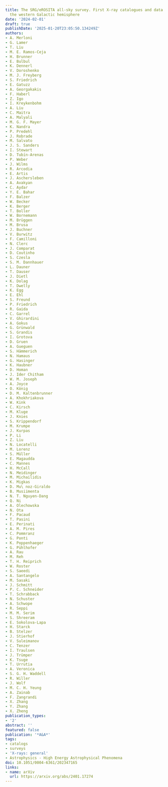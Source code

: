 ```yaml
---
title: The SRG/eROSITA all-sky survey. First X-ray catalogues and data release of
  the western Galactic hemisphere
date: '2024-02-01'
draft: true
publishDate: '2025-01-20T23:05:50.134249Z'
authors:
- A. Merloni
- G. Lamer
- T. Liu
- M. E. Ramos-Ceja
- H. Brunner
- E. Bulbul
- K. Dennerl
- V. Doroshenko
- M. J. Freyberg
- S. Friedrich
- E. Gatuzz
- A. Georgakakis
- F. Haberl
- Z. Igo
- I. Kreykenbohm
- A. Liu
- C. Maitra
- A. Malyali
- M. G. F. Mayer
- K. Nandra
- P. Predehl
- J. Robrade
- M. Salvato
- J. S. Sanders
- I. Stewart
- D. Tubı́n-Arenas
- P. Weber
- J. Wilms
- R. Arcodia
- E. Artis
- J. Aschersleben
- A. Avakyan
- C. Aydar
- Y. E. Bahar
- F. Balzer
- W. Becker
- K. Berger
- T. Boller
- W. Bornemann
- M. Brüggen
- M. Brusa
- J. Buchner
- V. Burwitz
- F. Camilloni
- N. Clerc
- J. Comparat
- D. Coutinho
- S. Czesla
- S. M. Dannhauer
- L. Dauner
- T. Dauser
- J. Dietl
- K. Dolag
- T. Dwelly
- K. Egg
- E. Ehl
- S. Freund
- P. Friedrich
- R. Gaida
- C. Garrel
- V. Ghirardini
- A. Gokus
- G. Grünwald
- S. Grandis
- I. Grotova
- D. Gruen
- A. Gueguen
- S. Hämmerich
- N. Hamaus
- G. Hasinger
- K. Haubner
- D. Homan
- J. Ider Chitham
- W. M. Joseph
- A. Joyce
- O. König
- D. M. Kaltenbrunner
- A. Khokhriakova
- W. Kink
- C. Kirsch
- M. Kluge
- J. Knies
- S. Krippendorf
- M. Krumpe
- J. Kurpas
- P. Li
- Z. Liu
- N. Locatelli
- M. Lorenz
- S. Müller
- E. Magaudda
- C. Mannes
- H. McCall
- N. Meidinger
- M. Michailidis
- K. Migkas
- D. Mu\ noz-Giraldo
- B. Musiimenta
- N. T. Nguyen-Dang
- Q. Ni
- A. Olechowska
- N. Ota
- F. Pacaud
- T. Pasini
- E. Perinati
- A. M. Pires
- C. Pommranz
- G. Ponti
- K. Poppenhaeger
- G. Pühlhofer
- A. Rau
- M. Reh
- T. H. Reiprich
- W. Roster
- S. Saeedi
- A. Santangelo
- M. Sasaki
- J. Schmitt
- P. C. Schneider
- T. Schrabback
- N. Schuster
- A. Schwope
- R. Seppi
- M. M. Serim
- S. Shreeram
- E. Sokolova-Lapa
- H. Starck
- B. Stelzer
- J. Stierhof
- V. Suleimanov
- C. Tenzer
- I. Traulsen
- J. Trümper
- K. Tsuge
- T. Urrutia
- A. Veronica
- S. G. H. Waddell
- R. Willer
- J. Wolf
- M. C. H. Yeung
- A. Zainab
- F. Zangrandi
- X. Zhang
- Y. Zhang
- X. Zheng
publication_types:
- '2'
abstract: ''
featured: false
publication: '*A&A*'
tags:
- catalogs
- surveys
- 'X-rays: general'
- Astrophysics - High Energy Astrophysical Phenomena
doi: 10.1051/0004-6361/202347165
links:
- name: arXiv
  url: https://arxiv.org/abs/2401.17274
---
```



